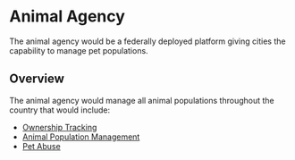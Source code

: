# Animal Agency

The animal agency would be a federally deployed platform giving cities the capability to manage pet populations.

## Overview

The animal agency would manage all animal populations throughout the country that would include:

- [Ownership Tracking](./ownership-tracking/)
- [Animal Population Management](./animal-population-management/)
- [Pet Abuse](./pet-abuse)
